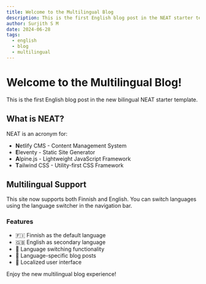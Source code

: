 ```yaml
---
title: Welcome to the Multilingual Blog
description: This is the first English blog post in the NEAT starter template
author: Surjith S M
date: 2024-06-28
tags:
  - english
  - blog
  - multilingual
---
```


# Welcome to the Multilingual Blog!

This is the first English blog post in the new bilingual NEAT starter template.

## What is NEAT?

NEAT is an acronym for:
- **N**etlify CMS - Content Management System
- **E**leventy - Static Site Generator
- **A**lpine.js - Lightweight JavaScript Framework
- **T**ailwind CSS - Utility-first CSS Framework

## Multilingual Support

This site now supports both Finnish and English. You can switch languages using the language switcher in the navigation bar.

### Features

- 🇫🇮 Finnish as the default language
- 🇬🇧 English as secondary language
- 🔄 Language switching functionality
- 📝 Language-specific blog posts
- 🎨 Localized user interface

Enjoy the new multilingual blog experience!

